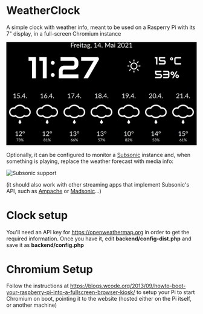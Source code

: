 # WeatherClock
A simple clock with weather info, meant to be used on a Rasperry Pi with its 7" display, in a full-screen Chromium instance

![Screenshot](screenshot_new.png)

Optionally, it can be configured to monitor a [Subsonic](http://www.subsonic.org/) instance and, when something is playing, replace the weather forecast with media info:

![Subsonic support](SubsonicSupport.png)

(it should also work with other streaming apps that implement Subsonic's API, such as [Ampache](http://ampache.org/) or [Madsonic](http://madsonic.org/)...)

# Clock setup

You'll need an API key for https://openweathermap.org in order to get the required information. Once you have it, edit **backend/config-dist.php** and save it as **backend/config.php**

# Chromium Setup

Follow the instructions at https://blogs.wcode.org/2013/09/howto-boot-your-raspberry-pi-into-a-fullscreen-browser-kiosk/ to setup your Pi to start Chromium on boot, pointing it to the website (hosted either on the Pi itself, or another machine)
